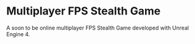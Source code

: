 # Multiplayer FPS Stealth Game

A soon to be online multiplayer FPS Stealth Game developed with Unreal Engine 4.
